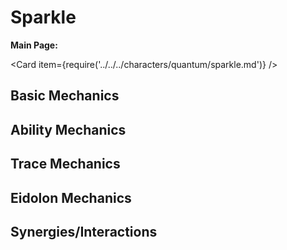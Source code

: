 # Sparkle

**Main Page:**

<Card item={require('../../../characters/quantum/sparkle.md')} />

## Basic Mechanics

## Ability Mechanics

## Trace Mechanics

## Eidolon Mechanics

## Synergies/Interactions
